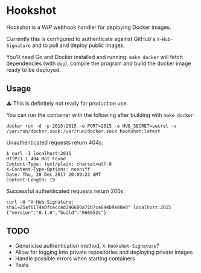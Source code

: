 # Hookshot

Hookshot is a *WIP* webhook handler for deploying Docker images.

Currently this is configured to authenticate against GitHub's `X-Hub-Signature` and to pull and deploy public images.

You'll need Go and Docker installed and running. `make docker` will fetch dependencies (with `dep`), compile the program
and build the docker image ready to be deployed.

## Usage

:warning: This is definitely not ready for production use.

You can run the container with the following after building with `make docker`:

```
docker run -d -p 2015:2015 -e PORT=2015 -e HUB_SECRET=secret -v /var/run/docker.sock:/var/run/docker.sock hookshot:latest
```

Unauthenticated requests return 404s:

```
$ curl -I localhost:2015
HTTP/1.1 404 Not Found
Content-Type: text/plain; charset=utf-8
X-Content-Type-Options: nosniff
Date: Thu, 28 Dec 2017 20:09:22 GMT
Content-Length: 19
```

Successful authenticated requests return 200s:

```
curl -H "X-Hub-Signature: sha1=25af6174a0fcecc4d346680a72b7ce644b9a88e8" localhost:2015
{"version":"0.1.0","build":"666652c"}
```

## TODO

* Genericise authentication method, `X-Hookshot-Signature`?
* Allow for logging into private repositories and deploying private images
* Handle possible errors when starting containers
* Tests
